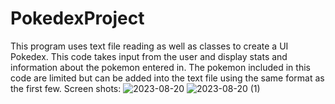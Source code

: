 # PokedexProject
This program uses text file reading as well as classes to create a UI Pokedex.
This code takes input from the user and display stats and information about the pokemon entered in.
The pokemon included in this code are limited but can be added into the text file using the same format as the first few.
Screen shots:
![2023-08-20](https://github.com/hunt425/PokedexProject/assets/91101863/c64f446b-c8d0-45dd-b639-5d7d7face2e7)
![2023-08-20 (1)](https://github.com/hunt425/PokedexProject/assets/91101863/31d714db-834a-4ea9-915c-cc5ad8cf0ecf)
